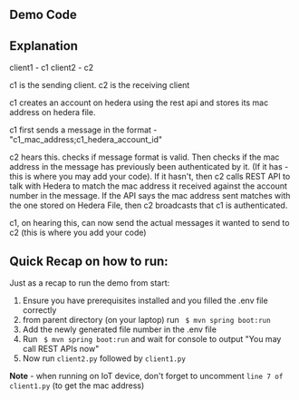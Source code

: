 ## Demo Code

## Explanation
client1 - c1
client2 - c2

c1 is the sending client. c2 is the receiving client

c1 creates an account on hedera using the rest api and stores its mac address on hedera file.

c1 first sends a message in the format - "c1_mac_address;c1_hedera_account_id"

c2 hears this. checks if message format is valid. Then checks if the mac address in the message has previously been authenticated by it. (If it has - this is where you may add your code). If it hasn't, then c2 calls REST API to talk with Hedera to match the mac address it received against the account number in the message. If the API says the mac address sent matches with the one stored on Hedera File, then c2 broadcasts that c1 is authenticated. 

c1, on hearing this, can now send the actual messages it wanted to send to c2 (this is where you add your code)



## Quick Recap on how to run:

Just as a recap to run the demo from start:

1. Ensure you have prerequisites installed and you filled the .env file correctly
2. from parent directory (on your laptop) run ` $ mvn spring boot:run`
3. Add the newly generated file number in the .env file
4. Run ` $ mvn spring boot:run` and wait for console to output "You may call REST APIs now"
5. Now run `client2.py` followed by `client1.py`

**Note** - when running on IoT device, don't forget to uncomment `line 7 of client1.py` (to get the mac address)
